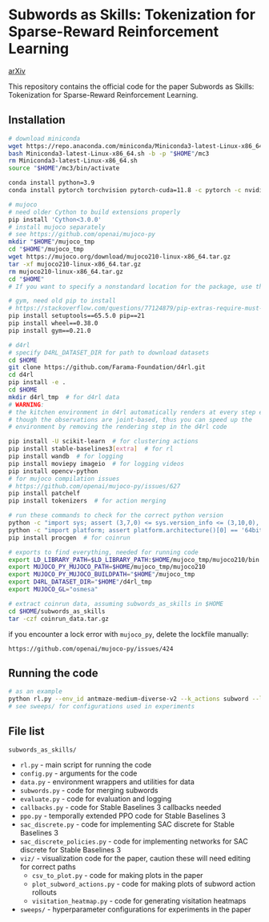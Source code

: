 # Subwords as Skills: Tokenization for Sparse-Reward Reinforcement Learning

[arXiv](https://arxiv.org/abs/2309.04459)

This repository contains the official code for the paper Subwords as Skills: Tokenization for Sparse-Reward Reinforcement Learning.

## Installation

```bash
# download miniconda
wget https://repo.anaconda.com/miniconda/Miniconda3-latest-Linux-x86_64.sh
bash Miniconda3-latest-Linux-x86_64.sh -b -p "$HOME"/mc3
rm Miniconda3-latest-Linux-x86_64.sh
source "$HOME"/mc3/bin/activate

conda install python=3.9
conda install pytorch torchvision pytorch-cuda=11.8 -c pytorch -c nvidia

# mujoco
# need older Cython to build extensions properly
pip install 'Cython<3.0.0'
# install mujoco separately
# see https://github.com/openai/mujoco-py
mkdir "$HOME"/mujoco_tmp
cd "$HOME"/mujoco_tmp
wget https://mujoco.org/download/mujoco210-linux-x86_64.tar.gz
tar -xf mujoco210-linux-x86_64.tar.gz
rm mujoco210-linux-x86_64.tar.gz
cd "$HOME" 
# If you want to specify a nonstandard location for the package, use the env variable MUJOCO_PY_MUJOCO_PATH.

# gym, need old pip to install
# https://stackoverflow.com/questions/77124879/pip-extras-require-must-be-a-dictionary-whose-values-are-strings-or-lists-of 
pip install setuptools==65.5.0 pip==21
pip install wheel==0.38.0
pip install gym==0.21.0

# d4rl
# specify D4RL_DATASET_DIR for path to download datasets
cd $HOME
git clone https://github.com/Farama-Foundation/d4rl.git
cd d4rl
pip install -e .
cd $HOME
mkdir d4rl_tmp  # for d4rl data
# WARNING:
# the kitchen environment in d4rl automatically renders at every step even
# though the observations are joint-based, thus you can speed up the
# environment by removing the rendering step in the d4rl code

pip install -U scikit-learn  # for clustering actions
pip install stable-baselines3[extra]  # for rl
pip install wandb  # for logging
pip install moviepy imageio  # for logging videos
pip install opencv-python
# for mujoco compilation issues
# https://github.com/openai/mujoco-py/issues/627
pip install patchelf
pip install tokenizers  # for action merging

# run these commands to check for the correct python version
python -c "import sys; assert (3,7,0) <= sys.version_info <= (3,10,0), 'python is incorrect version'; print('ok')"
python -c "import platform; assert platform.architecture()[0] == '64bit', 'python is not 64-bit'; print('ok')"
pip install procgen  # for coinrun

# exports to find everything, needed for running code
export LD_LIBRARY_PATH=$LD_LIBRARY_PATH:$HOME/mujoco_tmp/mujoco210/bin
export MUJOCO_PY_MUJOCO_PATH=$HOME/mujoco_tmp/mujoco210
export MUJOCO_PY_MUJOCO_BUILDPATH="$HOME"/mujoco_tmp
export D4RL_DATASET_DIR="$HOME"/d4rl_tmp
export MUJOCO_GL="osmesa"

# extract coinrun data, assuming subwords_as_skills in $HOME
cd $HOME/subwords_as_skills
tar -czf coinrun_data.tar.gz
```

if you encounter a lock error with `mujoco_py`, delete the lockfile manually:
```
https://github.com/openai/mujoco-py/issues/424
```

## Running the code

```bash
# as an example
python rl.py --env_id antmaze-medium-diverse-v2 --k_actions subword --log_action_videos --max_vocab_size 1_000_000 --num_clusters 16 --num_steps 1_000_000 --prune_vocab --seed 0 --vocab_size 16 --use_wandb --wandb_name test_rl --online_algorithm sac
# see sweeps/ for configurations used in experiments
```

## File list

`subwords_as_skills/`
- `rl.py` - main script for running the code
- `config.py` - arguments for the code
- `data.py` - environment wrappers and utilities for data
- `subwords.py` - code for merging subwords
- `evaluate.py` - code for evaluation and logging
- `callbacks.py` - code for Stable Baselines 3 callbacks needed
- `ppo.py` - temporally extended PPO code for Stable Baselines 3
- `sac_discrete.py` - code for implementing SAC discrete for Stable Baselines 3
- `sac_discrete_policies.py` - code for implementing networks for SAC discrete for Stable Baselines 3
- `viz/` - visualization code for the paper, caution these will need editing for correct paths
  - `csv_to_plot.py` - code for making plots in the paper
  - `plot_subword_actions.py` - code for making plots of subword action rollouts
  - `visitation_heatmap.py` - code for generating visitation heatmaps
- `sweeps/` - hyperparameter configurations for experiments in the paper
